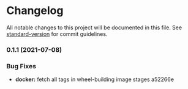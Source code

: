 # Changelog

All notable changes to this project will be documented in this file. See [standard-version](https://github.com/conventional-changelog/standard-version) for commit guidelines.

### 0.1.1 (2021-07-08)


### Bug Fixes

* **docker:** fetch all tags in wheel-building image stages a52266e
